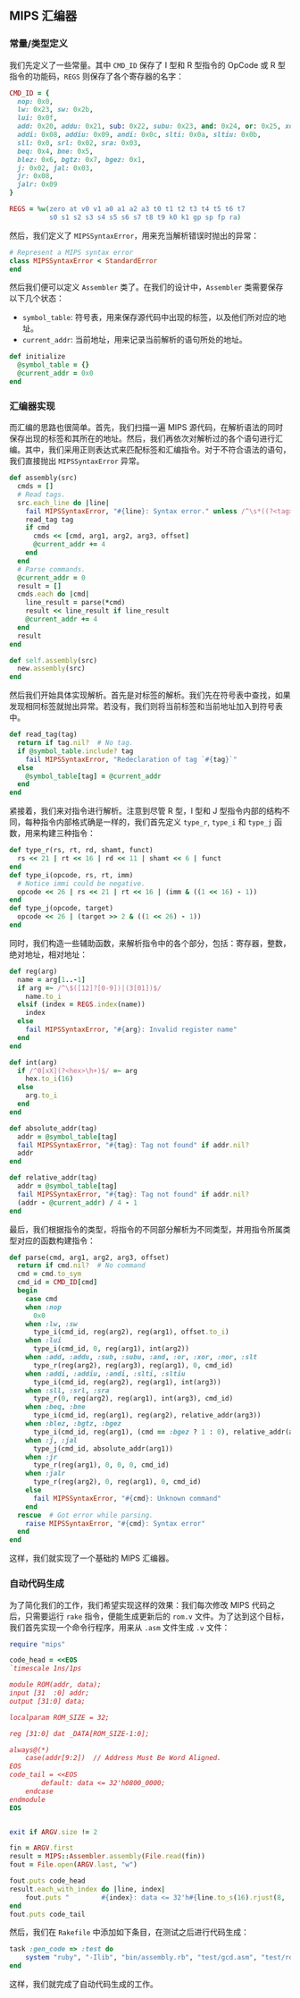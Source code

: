## MIPS 汇编器

### 常量/类型定义

我们先定义了一些常量。其中 `CMD_ID` 保存了 I 型和 R 型指令的 OpCode 或 R 型指令的功能码，`REGS` 则保存了各个寄存器的名字：

```ruby
CMD_ID = {
  nop: 0x0,
  lw: 0x23, sw: 0x2b,
  lui: 0x0f,
  add: 0x20, addu: 0x21, sub: 0x22, subu: 0x23, and: 0x24, or: 0x25, xor: 0x26, nor: 0x27, slt: 0x2a,
  addi: 0x08, addiu: 0x09, andi: 0x0c, slti: 0x0a, sltiu: 0x0b,
  sll: 0x0, srl: 0x02, sra: 0x03,
  beq: 0x4, bne: 0x5,
  blez: 0x6, bgtz: 0x7, bgez: 0x1,
  j: 0x02, jal: 0x03,
  jr: 0x08,
  jalr: 0x09
}

REGS = %w(zero at v0 v1 a0 a1 a2 a3 t0 t1 t2 t3 t4 t5 t6 t7
          s0 s1 s2 s3 s4 s5 s6 s7 t8 t9 k0 k1 gp sp fp ra)
```

然后，我们定义了 `MIPSSyntaxError`，用来充当解析错误时抛出的异常：

```ruby
# Represent a MIPS syntax error
class MIPSSyntaxError < StandardError
end
```

然后我们便可以定义 `Assembler` 类了。在我们的设计中，`Assembler` 类需要保存以下几个状态：

* `symbol_table`: 符号表，用来保存源代码中出现的标签，以及他们所对应的地址。
* `current_addr`: 当前地址，用来记录当前解析的语句所处的地址。

```ruby
def initialize
  @symbol_table = {}
  @current_addr = 0x0
end
```

### 汇编器实现

而汇编的思路也很简单。首先，我们扫描一遍 MIPS 源代码，在解析语法的同时保存出现的标签和其所在的地址。然后，我们再依次对解析过的各个语句进行汇编。其中，我们采用正则表达式来匹配标签和汇编指令。对于不符合语法的语句，我们直接抛出 `MIPSSyntaxError` 异常。

```ruby
def assembly(src)
  cmds = []
  # Read tags.
  src.each_line do |line|
    fail MIPSSyntaxError, "#{line}: Syntax error." unless /^\s*((?<tag>[a-zA-Z]\w*)\s*:\s*)?((?<cmd>[a-z]+)\s*((?<arg1>\$?\w+)\s*(,\s*((?<arg2>\$?\w+)|((?<offset>\d+)\(\s*(?<arg2>\$\w+)\s*\)))\s*(,\s*(?<arg3>\$?\w+)\s*)?)?)?)?(#.*)?$/ =~ line
    read_tag tag
    if cmd
      cmds << [cmd, arg1, arg2, arg3, offset]
      @current_addr += 4
    end
  end
  # Parse commands.
  @current_addr = 0
  result = []
  cmds.each do |cmd|
    line_result = parse(*cmd)
    result << line_result if line_result
    @current_addr += 4
  end
  result
end

def self.assembly(src)
  new.assembly(src)
end
```

然后我们开始具体实现解析。首先是对标签的解析。我们先在符号表中查找，如果发现相同标签就抛出异常。若没有，我们则将当前标签和当前地址加入到符号表中。

```ruby
def read_tag(tag)
  return if tag.nil?  # No tag.
  if @symbol_table.include? tag
    fail MIPSSyntaxError, "Redeclaration of tag `#{tag}`"
  else
    @symbol_table[tag] = @current_addr
  end
end
```

紧接着，我们来对指令进行解析。注意到尽管 R 型，I 型和 J 型指令内部的结构不同，每种指令内部格式确是一样的，我们首先定义 `type_r`, `type_i` 和 `type_j` 函数，用来构建三种指令：

```ruby
def type_r(rs, rt, rd, shamt, funct)
  rs << 21 | rt << 16 | rd << 11 | shamt << 6 | funct
end
def type_i(opcode, rs, rt, imm)
  # Notice immi could be negative.
  opcode << 26 | rs << 21 | rt << 16 | (imm & ((1 << 16) - 1))
end
def type_j(opcode, target)
  opcode << 26 | (target >> 2 & ((1 << 26) - 1))
end
```

同时，我们构造一些辅助函数，来解析指令中的各个部分，包括：寄存器，整数，绝对地址，相对地址：

```ruby
def reg(arg)
  name = arg[1..-1]
  if arg =~ /^\$([12]?[0-9])|(3[01])$/
    name.to_i
  elsif (index = REGS.index(name))
    index
  else
    fail MIPSSyntaxError, "#{arg}: Invalid register name"
  end
end

def int(arg)
  if /^0[xX](?<hex>\h+)$/ =~ arg
    hex.to_i(16)
  else
    arg.to_i
  end
end

def absolute_addr(tag)
  addr = @symbol_table[tag]
  fail MIPSSyntaxError, "#{tag}: Tag not found" if addr.nil?
  addr
end

def relative_addr(tag)
  addr = @symbol_table[tag]
  fail MIPSSyntaxError, "#{tag}: Tag not found" if addr.nil?
  (addr - @current_addr) / 4 - 1
end
```

最后，我们根据指令的类型，将指令的不同部分解析为不同类型，并用指令所属类型对应的函数构建指令：

```ruby
def parse(cmd, arg1, arg2, arg3, offset)
  return if cmd.nil?  # No command
  cmd = cmd.to_sym
  cmd_id = CMD_ID[cmd]
  begin
    case cmd
    when :nop
      0x0
    when :lw, :sw
      type_i(cmd_id, reg(arg2), reg(arg1), offset.to_i)
    when :lui
      type_i(cmd_id, 0, reg(arg1), int(arg2))
    when :add, :addu, :sub, :subu, :and, :or, :xor, :nor, :slt
      type_r(reg(arg2), reg(arg3), reg(arg1), 0, cmd_id)
    when :addi, :addiu, :andi, :slti, :sltiu
      type_i(cmd_id, reg(arg2), reg(arg1), int(arg3))
    when :sll, :srl, :sra
      type_r(0, reg(arg2), reg(arg1), int(arg3), cmd_id)
    when :beq, :bne
      type_i(cmd_id, reg(arg1), reg(arg2), relative_addr(arg3))
    when :blez, :bgtz, :bgez
      type_i(cmd_id, reg(arg1), (cmd == :bgez ? 1 : 0), relative_addr(arg2))
    when :j, :jal
      type_j(cmd_id, absolute_addr(arg1))
    when :jr
      type_r(reg(arg1), 0, 0, 0, cmd_id)
    when :jalr
      type_r(reg(arg2), 0, reg(arg1), 0, cmd_id)
    else
      fail MIPSSyntaxError, "#{cmd}: Unknown command"
    end
  rescue  # Got error while parsing.
    raise MIPSSyntaxError, "#{cmd}: Syntax error"
  end
end
```

这样，我们就实现了一个基础的 MIPS 汇编器。

### 自动代码生成

为了简化我们的工作，我们希望实现这样的效果：我们每次修改 MIPS 代码之后，只需要运行 `rake` 指令，便能生成更新后的 `rom.v` 文件。为了达到这个目标，我们首先实现一个命令行程序，用来从 `.asm` 文件生成 `.v` 文件：

```ruby
require "mips"

code_head = <<EOS
`timescale 1ns/1ps

module ROM(addr, data);
input [31  :0] addr;
output [31:0] data;

localparam ROM_SIZE = 32;

reg [31:0] dat _DATA[ROM_SIZE-1:0];

always@(*)
    case(addr[9:2])  // Address Must Be Word Aligned.
EOS 
code_tail = <<EOS
        default: data <= 32'h0800_0000;
    endcase
endmodule
EOS


exit if ARGV.size != 2

fin = ARGV.first
result = MIPS::Assembler.assembly(File.read(fin))
fout = File.open(ARGV.last, "w")

fout.puts code_head
result.each_with_index do |line, index|
    fout.puts "        #{index}: data <= 32'h#{line.to_s(16).rjust(8, '0')};"
end
fout.puts code_tail
```

然后，我们在 `Rakefile` 中添加如下条目，在测试之后进行代码生成：

```ruby
task :gen_code => :test do
    system "ruby", "-Ilib", "bin/assembly.rb", "test/gcd.asm", "test/rom.v"
end
```

这样，我们就完成了自动代码生成的工作。
